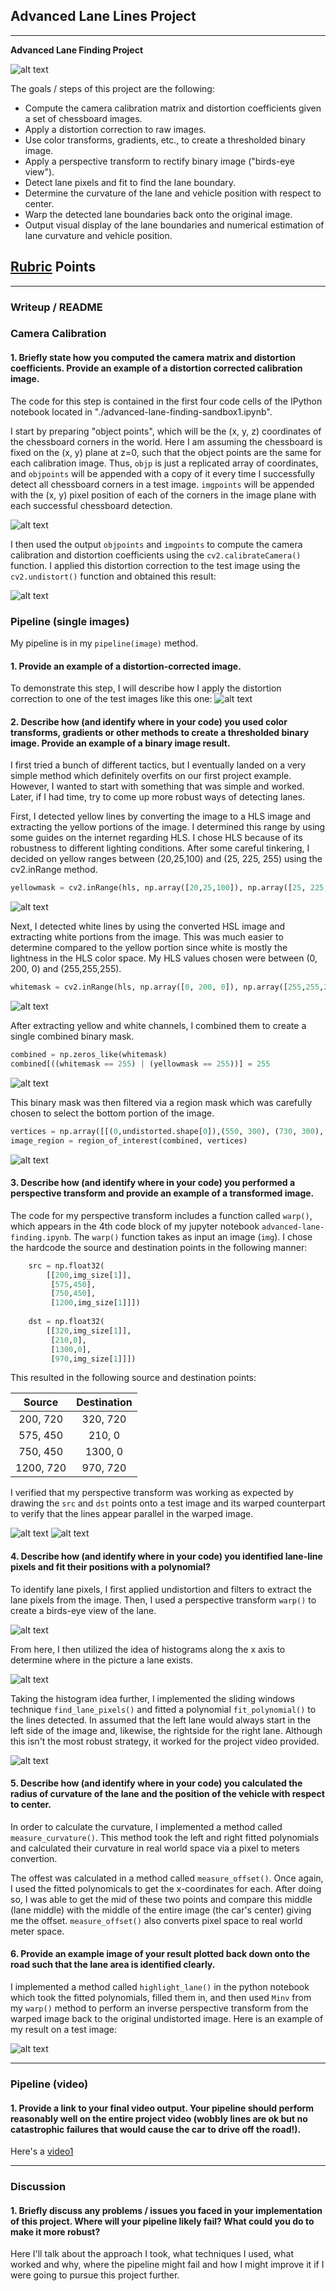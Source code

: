 ## Advanced Lane Lines Project

---

**Advanced Lane Finding Project**

![alt text][image13]

The goals / steps of this project are the following:

* Compute the camera calibration matrix and distortion coefficients given a set of chessboard images.
* Apply a distortion correction to raw images.
* Use color transforms, gradients, etc., to create a thresholded binary image.
* Apply a perspective transform to rectify binary image ("birds-eye view").
* Detect lane pixels and fit to find the lane boundary.
* Determine the curvature of the lane and vehicle position with respect to center.
* Warp the detected lane boundaries back onto the original image.
* Output visual display of the lane boundaries and numerical estimation of lane curvature and vehicle position.

[//]: # (Image References)

[image1]: ./output_images/camera_calibration.png "Camera Calibration"
[image2]: ./output_images/undistorted1.png "Undistorted"
[image3]: ./output_images/undistorted2.png "Undistorted"
[image4]: ./output_images/yellow_mask.png "Yellow Mask"
[image5]: ./output_images/white_mask.png "White Mask"
[image6]: ./output_images/combined_mask.png "Combined Mask"
[image7]: ./output_images/combined_region_mask.png "Combined Mask with Region Mask"
[image8]: ./output_images/warped1.png "Warp Calibration 1"
[image9]: ./output_images/warped2.png "Warp Calibration 2"
[image10]: ./output_images/warped_mask.png "Warped Mask"
[image11]: ./output_images/histogram.png "Histogram"
[image12]: ./output_images/sliding_windows.png "Sliding Windows"
[image13]: ./output_images/highlighted_lane.png "Highlighted Lane"
[image14]: ./output_images/calibration2.png "Camera Calibration"
[image15]: ./output_images/highlighted_lane2.png "Highlighted Lane"
[video1]: ./test_video_output/project_video_output_pipeline1.mp4 "Video"

## [Rubric](https://review.udacity.com/#!/rubrics/571/view) Points

---

### Writeup / README

### Camera Calibration

#### 1. Briefly state how you computed the camera matrix and distortion coefficients. Provide an example of a distortion corrected calibration image.

The code for this step is contained in the first four code cells of the IPython notebook located in "./advanced-lane-finding-sandbox1.ipynb".

I start by preparing "object points", which will be the (x, y, z) coordinates of the chessboard corners in the world. Here I am assuming the chessboard is fixed on the (x, y) plane at z=0, such that the object points are the same for each calibration image.  Thus, `objp` is just a replicated array of coordinates, and `objpoints` will be appended with a copy of it every time I successfully detect all chessboard corners in a test image.  `imgpoints` will be appended with the (x, y) pixel position of each of the corners in the image plane with each successful chessboard detection.  

![alt text][image1]

I then used the output `objpoints` and `imgpoints` to compute the camera calibration and distortion coefficients using the `cv2.calibrateCamera()` function.  I applied this distortion correction to the test image using the `cv2.undistort()` function and obtained this result: 

![alt text][image14]

### Pipeline (single images)

My pipeline is in my `pipeline(image)` method.

#### 1. Provide an example of a distortion-corrected image.

To demonstrate this step, I will describe how I apply the distortion correction to one of the test images like this one:
![alt text][image3]

#### 2. Describe how (and identify where in your code) you used color transforms, gradients or other methods to create a thresholded binary image.  Provide an example of a binary image result.

I first tried a bunch of different tactics, but I eventually landed on a very simple method which definitely overfits on our first project example.  However, I wanted to start with something that was simple and worked.  Later, if I had time, try to come up more robust ways of detecting lanes.

First, I detected yellow lines by converting the image to a HLS image and extracting the yellow portions of the image.  I determined this range by using some guides on the internet regarding HLS.  I chose HLS because of its robustness to different lighting conditions.  After some careful tinkering, I decided on yellow ranges between (20,25,100) and (25, 225, 255) using the cv2.inRange method.

```python
yellowmask = cv2.inRange(hls, np.array([20,25,100]), np.array([25, 225, 255]))
```

![alt text][image4]

Next, I detected white lines by using the converted HSL image and extracting white portions from the image.  This was much easier to determine compared to the yellow portion since white is mostly the lightness in the HLS color space.  My HLS values chosen were between (0, 200, 0) and (255,255,255).

```python
whitemask = cv2.inRange(hls, np.array([0, 200, 0]), np.array([255,255,255]))
```

![alt text][image5]

After extracting yellow and white channels, I combined them to create a single combined binary mask.

```python
combined = np.zeros_like(whitemask)
combined[((whitemask == 255) | (yellowmask == 255))] = 255
```
 
![alt text][image6]

This binary mask was then filtered via a region mask which was carefully chosen to select the bottom portion of the image.

```python
vertices = np.array([[(0,undistorted.shape[0]),(550, 300), (730, 300), (undistorted.shape[1],undistorted.shape[0])]], dtype=np.int32)
image_region = region_of_interest(combined, vertices)
```

![alt text][image7]

#### 3. Describe how (and identify where in your code) you performed a perspective transform and provide an example of a transformed image.

The code for my perspective transform includes a function called `warp()`, which appears in the 4th code block of my jupyter notebook `advanced-lane-finding.ipynb`.  The `warp()` function takes as input an image (`img`).  I chose the hardcode the source and destination points in the following manner:

```python
    src = np.float32(
        [[200,img_size[1]],
         [575,450],
         [750,450],
         [1200,img_size[1]]])
    
    dst = np.float32(
        [[320,img_size[1]],
         [210,0],
         [1300,0],
         [970,img_size[1]]])
```

This resulted in the following source and destination points:

| Source        | Destination   | 
|:-------------:|:-------------:| 
| 200, 720      | 320, 720        | 
| 575, 450      | 210, 0      |
| 750, 450     | 1300, 0      |
| 1200, 720      | 970, 720        |

I verified that my perspective transform was working as expected by drawing the `src` and `dst` points onto a test image and its warped counterpart to verify that the lines appear parallel in the warped image.

![alt text][image8]
![alt text][image9]

#### 4. Describe how (and identify where in your code) you identified lane-line pixels and fit their positions with a polynomial?

To identify lane pixels, I first applied undistortion and filters to extract the lane pixels from the image. Then, I used a perspective transform `warp()` to create a birds-eye view of the lane.

![alt text][image10]

From here, I then utilized the idea of histograms along the x axis to determine where in the picture a lane exists.

![alt text][image11]

Taking the histogram idea further, I implemented the sliding windows technique `find_lane_pixels()` and fitted a polynomial `fit_polynomial()` to the lines detected.  In assumed that the left lane would always start in the left side of the image and, likewise, the rightside for the right lane.  Although this isn't the most robust strategy, it worked for the project video provided.

![alt text][image12]

#### 5. Describe how (and identify where in your code) you calculated the radius of curvature of the lane and the position of the vehicle with respect to center.

In order to calculate the curvature, I implemented a method called `measure_curvature()`.  This method took the left and right fitted polynomials and calculated their curvature in real world space via a pixel to meters convertion.

The offest was calculated in a method called `measure_offset()`.  Once again, I used the fitted polynomicals to get the x-coordinates for each.  After doing so, I was able to get the mid of these two points and compare this middle (lane middle) with the middle of the entire image (the car's center) giving me the offset.  `measure_offset()` also converts pixel space to real world meter space.

#### 6. Provide an example image of your result plotted back down onto the road such that the lane area is identified clearly.

I implemented a method called `highlight_lane()` in the python notebook which took the fitted polynomials, filled them in, and then used `Minv` from my `warp()` method to perform an inverse perspective transform from the warped image back to the original undistorted image.  Here is an example of my result on a test image:

![alt text][image15]

---

### Pipeline (video)

#### 1. Provide a link to your final video output.  Your pipeline should perform reasonably well on the entire project video (wobbly lines are ok but no catastrophic failures that would cause the car to drive off the road!).

Here's a [video1](./test_video_output/project_video_output_pipeline1.mp4)

---

### Discussion

#### 1. Briefly discuss any problems / issues you faced in your implementation of this project.  Where will your pipeline likely fail?  What could you do to make it more robust?

Here I'll talk about the approach I took, what techniques I used, what worked and why, where the pipeline might fail and how I might improve it if I were going to pursue this project further.  
